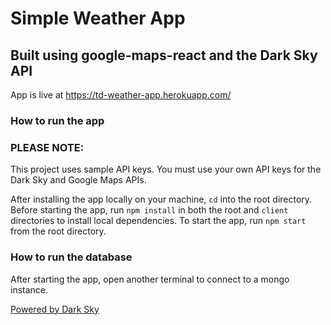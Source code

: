 # Simple Weather App

## Built using google-maps-react and the Dark Sky API
App is live at https://td-weather-app.herokuapp.com/

### How to run the app

### PLEASE NOTE: 
This project uses sample API keys. You must use your own API keys for the Dark Sky and Google Maps APIs. 

After installing the app locally on your machine, `cd` into the root directory. Before starting the app, run `npm install` in both the root and `client` directories to install local dependencies. To start the app, run `npm start` from the root directory.

### How to run the database
After starting the app, open another terminal to connect to a mongo instance.

[Powered by Dark Sky](https://darksky.net/poweredby)
